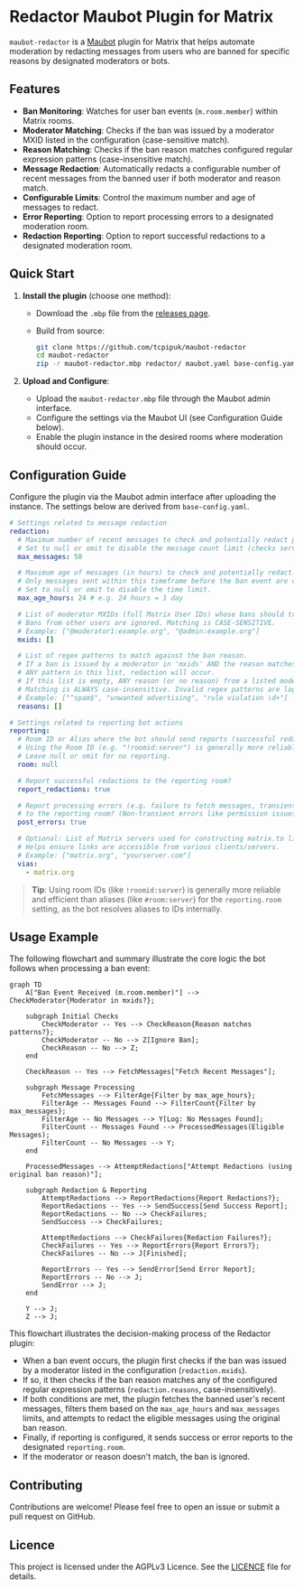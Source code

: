 # Redactor Maubot Plugin for Matrix

`maubot-redactor` is a [Maubot](https://github.com/maubot/maubot) plugin for Matrix that helps
automate moderation by redacting messages from users who are banned for specific reasons by
designated moderators or bots.

## Features

- **Ban Monitoring**: Watches for user ban events (`m.room.member`) within Matrix rooms.
- **Moderator Matching**: Checks if the ban was issued by a moderator MXID listed in the
  configuration (case-sensitive match).
- **Reason Matching**: Checks if the ban reason matches configured regular expression patterns
  (case-insensitive match).
- **Message Redaction**: Automatically redacts a configurable number of recent messages from the
  banned user if both moderator and reason match.
- **Configurable Limits**: Control the maximum number and age of messages to redact.
- **Error Reporting**: Option to report processing errors to a designated moderation room.
- **Redaction Reporting**: Option to report successful redactions to a designated moderation room.

## Quick Start

1. **Install the plugin** (choose one method):
    - Download the `.mbp` file from the [releases page](https://github.com/tcpipuk/maubot-redactor/releases).
    - Build from source:

        ```bash
        git clone https://github.com/tcpipuk/maubot-redactor
        cd maubot-redactor
        zip -r maubot-redactor.mbp redactor/ maubot.yaml base-config.yaml
        ```

2. **Upload and Configure**:
    - Upload the `maubot-redactor.mbp` file through the Maubot admin interface.
    - Configure the settings via the Maubot UI (see Configuration Guide below).
    - Enable the plugin instance in the desired rooms where moderation should occur.

## Configuration Guide

Configure the plugin via the Maubot admin interface after uploading the instance. The settings below
are derived from `base-config.yaml`.

```yaml
# Settings related to message redaction
redaction:
  # Maximum number of recent messages to check and potentially redact per matched ban.
  # Set to null or omit to disable the message count limit (checks server's default limit).
  max_messages: 50

  # Maximum age of messages (in hours) to check and potentially redact.
  # Only messages sent within this timeframe before the ban event are considered.
  # Set to null or omit to disable the time limit.
  max_age_hours: 24 # e.g. 24 hours = 1 day

  # List of moderator MXIDs (full Matrix User IDs) whose bans should trigger redactions.
  # Bans from other users are ignored. Matching is CASE-SENSITIVE.
  # Example: ["@moderator1:example.org", "@admin:example.org"]
  mxids: []

  # List of regex patterns to match against the ban reason.
  # If a ban is issued by a moderator in 'mxids' AND the reason matches
  # ANY pattern in this list, redaction will occur.
  # If this list is empty, ANY reason (or no reason) from a listed moderator will match.
  # Matching is ALWAYS case-insensitive. Invalid regex patterns are logged at startup and ignored.
  # Example: ["^spam$", "unwanted advertising", "rule violation \d+"]
  reasons: []

# Settings related to reporting bot actions
reporting:
  # Room ID or Alias where the bot should send reports (successful redactions, errors).
  # Using the Room ID (e.g. "!roomid:server") is generally more reliable than an alias.
  # Leave null or omit for no reporting.
  room: null

  # Report successful redactions to the reporting room?
  report_redactions: true

  # Report processing errors (e.g. failure to fetch messages, transient redaction failures)
  # to the reporting room? (Non-transient errors like permission issues are logged).
  post_errors: true

  # Optional: List of Matrix servers used for constructing matrix.to links in reports.
  # Helps ensure links are accessible from various clients/servers.
  # Example: ["matrix.org", "yourserver.com"]
  vias:
    - matrix.org

```

> **Tip**: Using room IDs (like `!roomid:server`) is generally more reliable and efficient than
> aliases (like `#room:server`) for the `reporting.room` setting, as the bot resolves aliases to IDs
> internally.

## Usage Example

The following flowchart and summary illustrate the core logic the bot follows when processing a ban event:

```mermaid
graph TD
    A["Ban Event Received (m.room.member)"] --> CheckModerator{Moderator in mxids?};

    subgraph Initial Checks
        CheckModerator -- Yes --> CheckReason{Reason matches patterns?};
        CheckModerator -- No --> Z[Ignore Ban];
        CheckReason -- No --> Z;
    end

    CheckReason -- Yes --> FetchMessages["Fetch Recent Messages"];

    subgraph Message Processing
        FetchMessages --> FilterAge{Filter by max_age_hours};
        FilterAge -- Messages Found --> FilterCount{Filter by max_messages};
        FilterAge -- No Messages --> Y[Log: No Messages Found];
        FilterCount -- Messages Found --> ProcessedMessages(Eligible Messages);
        FilterCount -- No Messages --> Y;
    end

    ProcessedMessages --> AttemptRedactions["Attempt Redactions (using original ban reason)"];

    subgraph Redaction & Reporting
        AttemptRedactions --> ReportRedactions{Report Redactions?};
        ReportRedactions -- Yes --> SendSuccess[Send Success Report];
        ReportRedactions -- No --> CheckFailures;
        SendSuccess --> CheckFailures;

        AttemptRedactions --> CheckFailures{Redaction Failures?};
        CheckFailures -- Yes --> ReportErrors{Report Errors?};
        CheckFailures -- No --> J[Finished];

        ReportErrors -- Yes --> SendError[Send Error Report];
        ReportErrors -- No --> J;
        SendError --> J;
    end

    Y --> J;
    Z --> J;
```

This flowchart illustrates the decision-making process of the Redactor plugin:

- When a ban event occurs, the plugin first checks if the ban was issued by a moderator listed in
  the configuration (`redaction.mxids`).
- If so, it then checks if the ban reason matches any of the configured regular expression patterns
  (`redaction.reasons`, case-insensitively).
- If both conditions are met, the plugin fetches the banned user's recent messages, filters them
  based on the `max_age_hours` and `max_messages` limits, and attempts to redact the eligible
  messages using the original ban reason.
- Finally, if reporting is configured, it sends success or error reports to the designated
  `reporting.room`.
- If the moderator or reason doesn't match, the ban is ignored.

## Contributing

Contributions are welcome! Please feel free to open an issue or submit a pull request on GitHub.

## Licence

This project is licensed under the AGPLv3 Licence. See the [LICENCE](LICENCE) file for details.
